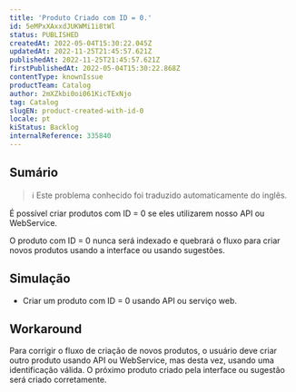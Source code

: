 ```yaml
---
title: 'Produto Criado com ID = 0.'
id: 5eMPxXAxxdJUKWMi1i8tWl
status: PUBLISHED
createdAt: 2022-05-04T15:30:22.045Z
updatedAt: 2022-11-25T21:45:57.621Z
publishedAt: 2022-11-25T21:45:57.621Z
firstPublishedAt: 2022-05-04T15:30:22.868Z
contentType: knownIssue
productTeam: Catalog
author: 2mXZkbi0oi061KicTExNjo
tag: Catalog
slugEN: product-created-with-id-0
locale: pt
kiStatus: Backlog
internalReference: 335840
---
```


## Sumário

>ℹ️ Este problema conhecido foi traduzido automaticamente do inglês.


É possível criar produtos com ID = 0 se eles utilizarem nosso API ou WebService.

O produto com ID = 0 nunca será indexado e quebrará o fluxo para criar novos produtos usando a interface ou usando sugestões.



## Simulação


- Criar um produto com ID = 0 usando API ou serviço web.



## Workaround


Para corrigir o fluxo de criação de novos produtos, o usuário deve criar outro produto usando API ou WebService, mas desta vez, usando uma identificação válida. O próximo produto criado pela interface ou sugestão será criado corretamente.

